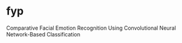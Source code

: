 # fyp
Comparative Facial Emotion Recognition Using Convolutional Neural Network-Based Classification
